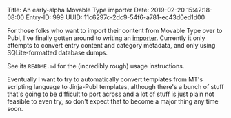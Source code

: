 Title: An early-alpha Movable Type importer
Date: 2019-02-20 15:42:18-08:00
Entry-ID: 999
UUID: 11c6297c-2dc9-54f6-a781-ec43d0ed1d00

For those folks who want to import their content from Movable Type over to Publ, I've finally gotten around to writing an [importer](https://github.com/PlaidWeb/mt2publ). Currently it only attempts to convert entry content and category metadata, and only using SQLite-formatted database dumps.

See its `README.md` for the (incredibly rough) usage instructions.

Eventually I want to try to automatically convert templates from MT's scripting language to Jinja-Publ templates, although there's a bunch of stuff that's going to be difficult to port across and a lot of stuff is just plain not feasible to even try, so don't expect that to become a major thing any time soon.